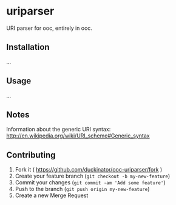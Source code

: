 # uriparser

URI parser for ooc, entirely in ooc.

## Installation

...

## Usage

...

## Notes

Information about the generic URI syntax: http://en.wikipedia.org/wiki/URI_scheme#Generic_syntax

## Contributing

1. Fork it ( https://github.com/duckinator/ooc-uriparser/fork )
2. Create your feature branch (`git checkout -b my-new-feature`)
3. Commit your changes (`git commit -am 'Add some feature'`)
4. Push to the branch (`git push origin my-new-feature`)
5. Create a new Merge Request
